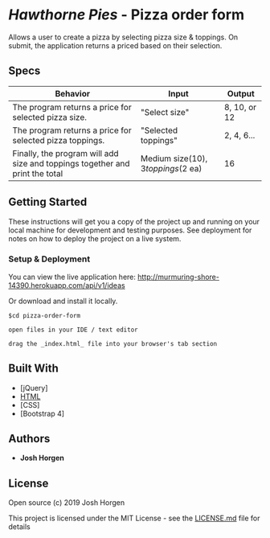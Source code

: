 # _Hawthorne Pies_ - Pizza order form

Allows a user to create a pizza by selecting pizza size & toppings. On submit, the application returns a priced based on their selection.


## Specs

| Behavior | Input | Output |
| -------- | ----- | ------ |
| The program returns a price for selected pizza size. | "Select size"| 8, 10, or 12 |
| The program returns a price for selected pizza toppings. | "Selected toppings"| 2, 4, 6... |
| Finally, the program will add size and toppings together and print the total | Medium size($10), 3 toppings ($2 ea) | 16 |


## Getting Started

These instructions will get you a copy of the project up and running on your local machine for development and testing purposes. See deployment for notes on how to deploy the project on a live system.


### Setup & Deployment

You can view the live application here: http://murmuring-shore-14390.herokuapp.com/api/v1/ideas

Or download and install it locally.

```
$cd pizza-order-form

open files in your IDE / text editor

drag the _index.html_ file into your browser's tab section

``` 

## Built With

* [jQuery]
* [HTML](https://rubyonrails.org/)
* [CSS]
* [Bootstrap 4]


## Authors

* **Josh Horgen**

## License

Open source (c) 2019 Josh Horgen

This project is licensed under the MIT License - see the [LICENSE.md](LICENSE.md) file for details

